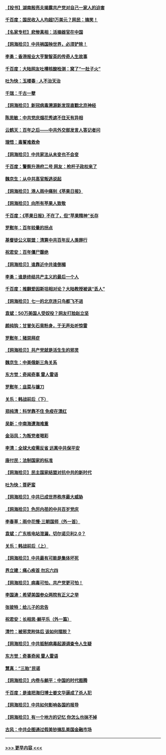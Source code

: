 #### [【投书】湖南殷亮夫揭露共产党对自己一家人的迫害](../pages/nsc993/n13057744.md?t=06301651) 
#### [千百度：国民收入人均超1万美元？网民：搞笑！](../pages/nsc993/n13057692.md?t=06301651) 
#### [【名家专栏】悲惨真相：活摘器官在中国](../pages/nsc993/n13056611.md?t=06301651) 
#### [【网海拾贝】中共祸国殃世界，必须铲除！](../pages/nsc993/n13056011.md?t=06301651) 
#### [李勇：香港报业大亨黎智英的传奇人生故事](../pages/nsc993/n13055258.md?t=06301651) 
#### [千百度：大陆网友吐槽核酸检测：窝了“一肚子火”](../pages/nsc993/n13055194.md?t=06301651) 
#### [吐为快：玉楼春 · 人不治天治](../pages/nsc993/n13054028.md?t=06301651) 
#### [千瑞：千古一孽](../pages/nsc993/n13054016.md?t=06301651) 
#### [【网海拾贝】新冠病毒溯源新发现直戳北京神经](../pages/nsc993/n13052425.md?t=06301651) 
#### [陈思敏：中共党庆烟花秀遮不住天有异相](../pages/nsc993/n13052020.md?t=06301651) 
#### [云鹤天：百年之后——中共外交部发言人答记者问](../pages/nsc993/n13051604.md?t=06301651) 
#### [理悟：毒誓难救命](../pages/nsc993/n13051601.md?t=06301651) 
#### [【网海拾贝】中共家法从未变也不会变](../pages/nsc993/n13050366.md?t=06301651) 
#### [千百度：警察升港府二号 网友：枪杆子政权来了](../pages/nsc993/n13050261.md?t=06301651) 
#### [魏京生：从中共高官叛逃说起](../pages/nsc993/n13048997.md?t=06301651) 
#### [【网海拾贝】港人雨中痛别《苹果日报》](../pages/nsc993/n13048941.md?t=06301651) 
#### [【网海拾贝】向所有苹果人致敬](../pages/nsc993/n13046795.md?t=06301651) 
#### [千百度：《苹果日报》不在了，但“苹果精神”长存](../pages/nsc993/n13046703.md?t=06301651) 
#### [罗慰年：百年较量的拐点](../pages/nsc993/n13046542.md?t=06301651) 
#### [基督徒公义联盟：清算中共百年反人类罪行](../pages/nsc993/n13046499.md?t=06301651) 
#### [祝君安：百年僵尸罄绝](../pages/nsc993/n13045595.md?t=06301651) 
#### [【网海拾贝】谁靠近中共谁倒楣](../pages/nsc993/n13044667.md?t=06301651) 
#### [李勇：谁是终结共产主义的最后一个人](../pages/nsc993/n13044397.md?t=06301651) 
#### [千百度：推翻爱因斯坦相对论？大陆教授被讽“丢人”](../pages/nsc993/n13043908.md?t=06301651) 
#### [【网海拾贝】七一的北京连只鸟都飞不进](../pages/nsc993/n13041377.md?t=06301651) 
#### [袁斌：50万美国人受奴役？网友打脸赵立坚](../pages/nsc993/n13041330.md?t=06301651) 
#### [颜纯钩：甘冒矢石竟粉身，于无声处听惊雷](../pages/nsc993/n13041140.md?t=06301651) 
#### [罗慰年：猪崇拜症](../pages/nsc993/n13041071.md?t=06301651) 
#### [【网海拾贝】共产党就是活生生的邪灵](../pages/nsc993/n13036627.md?t=06301651) 
#### [魏京生：中美俄新三角关系](../pages/nsc993/n13035986.md?t=06301651) 
#### [东方觉：奇闻奇事 雷人雷语](../pages/nsc993/n13035878.md?t=06301651) 
#### [罗慰年：韭菜与镰刀](../pages/nsc993/n13034374.md?t=06301651) 
#### [关乐：韩战前后（下）](../pages/nsc993/n13034113.md?t=06301651) 
#### [郑纯清：科学靠不住 免疫在漂红](../pages/nsc993/n13034093.md?t=06301651) 
#### [吴新：中南海遭海难重](../pages/nsc993/n13034084.md?t=06301651) 
#### [金浴凤：为叛党者喝彩](../pages/nsc993/n13034058.md?t=06301651) 
#### [李清：全球大疫需反省 远离中共保平安](../pages/nsc993/n13033784.md?t=06301651) 
#### [唐付民：法制国家的标准](../pages/nsc993/n13032944.md?t=06301651) 
#### [【网海拾贝】民主国家结盟对抗中共的新时代](../pages/nsc993/n13031717.md?t=06301651) 
#### [吐为快：菩萨蛮](../pages/nsc993/n13030033.md?t=06301651) 
#### [【网海拾贝】中共已成世界秩序最大威胁](../pages/nsc993/n13028138.md?t=06301651) 
#### [【网海拾贝】色厉内荏的中共百岁党庆](../pages/nsc993/n13025582.md?t=06301651) 
#### [李春草：雨中花慢‧三朝国师（外一首）](../pages/nsc993/n13025567.md?t=06301651) 
#### [袁斌：广东核电站泄漏，切尔诺贝利2.0？](../pages/nsc993/n13025475.md?t=06301651) 
#### [关乐：韩战前后（上）](../pages/nsc993/n13025387.md?t=06301651) 
#### [【网海拾贝】中共最有可能是集体坏死](../pages/nsc993/n13023101.md?t=06301651) 
#### [界立建：痛心疾首 勿忘六四](../pages/nsc993/n13022339.md?t=06301651) 
#### [【网海拾贝】病毒可怕，共产党更可怕！](../pages/nsc993/n13020728.md?t=06301651) 
#### [李国涛：希望美国参众两院有正义之举](../pages/nsc993/n13020674.md?t=06301651) 
#### [张彼特：给儿子的忠告](../pages/nsc993/n13018934.md?t=06301651) 
#### [祝君安：长相思‧躺平乐（外一篇）](../pages/nsc993/n13018923.md?t=06301651) 
#### [清竹：被邪灵附体后 该如何摆脱？](../pages/nsc993/n13018877.md?t=06301651) 
#### [【网海拾贝】中共抵制病毒起源调查令人生疑](../pages/nsc993/n13017785.md?t=06301651) 
#### [东方觉：奇事奇闻 雷人雷语](../pages/nsc993/n13017577.md?t=06301651) 
#### [慧真：“三胎”民谣](../pages/nsc993/n13017394.md?t=06301651) 
#### [【网海拾贝】内卷与躺平：中国的时代图腾](../pages/nsc993/n13016128.md?t=06301651) 
#### [千百度：是谁把海归博士姜文华逼成了杀人犯](../pages/nsc993/n13015218.md?t=06301651) 
#### [【网海拾贝】中共如何影响各国的报导](../pages/nsc993/n13012599.md?t=06301651) 
#### [【网海拾贝】有一个地方的记忆 你怎么也抹不掉](../pages/nsc993/n13009802.md?t=06301651) 
#### [古风：中共企图通过假美钞搞乱美国金融市场](../pages/nsc993/n13009626.md?t=06301651) 

----
#### [ >>> 更早内容 <<< ](../indexes/nsc993-earlier.md)
